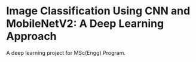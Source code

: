 # Image Classification Using CNN and MobileNetV2: A Deep Learning Approach
A deep learning project for MSc(Engg) Program.
